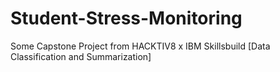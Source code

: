 # Student-Stress-Monitoring
Some Capstone Project from HACKTIV8 x IBM Skillsbuild [Data Classification and Summarization]
